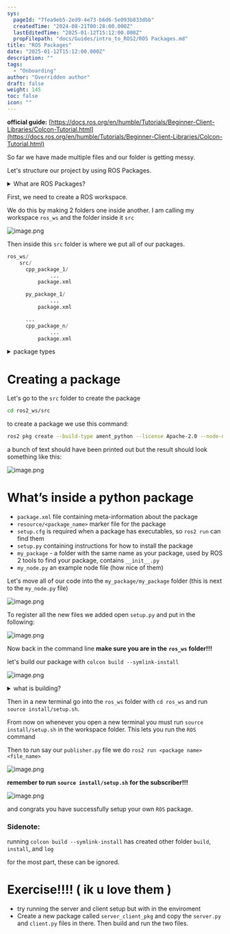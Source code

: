 ```yaml
---
sys:
  pageId: "7fea9eb5-2ed9-4e73-b6d6-5e093b833dbb"
  createdTime: "2024-08-21T00:28:00.000Z"
  lastEditedTime: "2025-01-12T15:12:00.000Z"
  propFilepath: "docs/Guides/intro_to_ROS2/ROS Packages.md"
title: "ROS Packages"
date: "2025-01-12T15:12:00.000Z"
description: ""
tags:
  - "Onboarding"
author: "Overridden author"
draft: false
weight: 145
toc: false
icon: ""
---
```


**official guide:** [https://docs.ros.org/en/humble/Tutorials/Beginner-Client-Libraries/Colcon-Tutorial.html](https://docs.ros.org/en/humble/Tutorials/Beginner-Client-Libraries/Colcon-Tutorial.html)

So far we have made multiple files and our folder is getting messy.

Let's structure our project by using ROS Packages.

<details>

<summary>What are ROS Packages?</summary>

ROS Packages are, as the name implies, packages of code that are highly sharable between ROS developers.

They consist of a folder, `package.xml` file, and source code

```python
      cpp_package_1/
		      ... imagine much code files here ..
          package.xml
```

</details>

First, we need to create a ROS workspace.

We do this by making 2 folders one inside another. I am calling my workspace `ros_ws` and the folder inside it `src`

![image.png](https://prod-files-secure.s3.us-west-2.amazonaws.com/d518164a-d88e-44d1-a4ee-3adb3bd8bce0/70706947-fd18-4537-a67b-e12946812d31/image.png?X-Amz-Algorithm=AWS4-HMAC-SHA256&X-Amz-Content-Sha256=UNSIGNED-PAYLOAD&X-Amz-Credential=ASIAZI2LB466TGWIQYKX%2F20250327%2Fus-west-2%2Fs3%2Faws4_request&X-Amz-Date=20250327T081127Z&X-Amz-Expires=3600&X-Amz-Security-Token=IQoJb3JpZ2luX2VjENj%2F%2F%2F%2F%2F%2F%2F%2F%2F%2FwEaCXVzLXdlc3QtMiJGMEQCICwPw0HPjknEvMEviY9usfb0rvhDcPXZS3Z8KtVOzcCZAiBo63YoMJMBGrjPgVWnwKlUoACmyBAOL0CqiOVQPCcYLyr%2FAwhBEAAaDDYzNzQyMzE4MzgwNSIMGFj%2BX%2B2DIw9miindKtwDZ8fOyvPEnrSq2nB9Vavj9Gm%2FEijVSCI5pW%2Fn2FNal6VpFnTVbvHBuKc1makTmsDbDWljEnn2lQltKpQyXpP276k8dfp8cXUeHP3e45RzvW95a7RQ2OS9hTnwamYcYm6xyDgKR0nZ35sLDNFivjp149yTiSfnt8iuwwne%2BhTNCEuMuL3Dy%2BjVrXLFbbdrvOonoS8C4LuKwUiqKyHPn6NP9esuqQV4euYGP16Nte6ZVEiesR8dE3MsWhdvFr5h5DuRpibseeiM6bJBLZA%2BusnuoVX5%2FMyUuAMfFefSmEEX%2Ft0Kg3MtatNAlS5bI3ZVDH2IK1B9k0yeUNIQNqnFsY%2B5UXRHA64fNGxxeutmIdzAlkWRb09ltv8qUjmOglemTJmPG7VZ8Vx1JnY9aitnM8pci7b%2B8xcJgcrp%2FluiXbSTSHdsGd0lqcNNjoQ5CeCFfTUWSxHm2awXMKvdXXJRyaPJgeRXWR0Lf3G38q%2BHGiU35FzkeiPIUInBQVDqFCV6ogZEu5UvrygOj2xiUziDOZS7My6K0oXVc3HHQnU5jfcCo4%2BIoRWVZA4aS8MKzxZglFu7XOInI1Omx40Hkj3KXhV4wpxGY%2FDcAxM9unT9G7jVUA6nQMjKDEttdiG7AxUwgoaUvwY6pgEV13S%2BVMr1S1paC4eChEXFjKRaKBY6HWs4O8U%2FOfM1uVarvxNtKSPjEpgW9Gvwmv6BP3ag8lyICjPC3cObmmbuec7apZNKufekEvl4MrDwbZ%2FgmaIHQaIEeS0fmT%2FbutqbZPIF82tSCF7AmF%2FIamb2eia%2B1wPLf40ExKsphJ8QhUXrF4ik9W3iiCG6zUR3hzmAF0Qiv5Tg3xiMG9ZFNtnokfGx4B0s&X-Amz-Signature=6b72efe97caaf5774780025b57ff19323ebe3a1b904c04bff37577b7f27e3c24&X-Amz-SignedHeaders=host&x-id=GetObject)

Then inside this `src` folder is where we put all of our packages.

```python
ros_ws/
    src/
      cpp_package_1/
		      ...
          package.xml

      py_package_1/
		      ...
          package.xml

      ...
      cpp_package_n/
		      ...
          package.xml

```

<details>

<summary>package types</summary>

packages can be either `C++` or python.

the intern file structure is different for each but for this guide we will stick to creating python packages

</details>

# Creating a package

Let's go to the `src` folder to create the package

```bash
cd ros2_ws/src
```

to create a package we use this command:

```bash
ros2 pkg create --build-type ament_python --license Apache-2.0 --node-name my_node my_package
```

a bunch of text should have been printed out but the result should look something like this:

![image.png](https://prod-files-secure.s3.us-west-2.amazonaws.com/d518164a-d88e-44d1-a4ee-3adb3bd8bce0/e6cf1e3f-8512-4a3e-b131-079f800bf3e8/image.png?X-Amz-Algorithm=AWS4-HMAC-SHA256&X-Amz-Content-Sha256=UNSIGNED-PAYLOAD&X-Amz-Credential=ASIAZI2LB466TGWIQYKX%2F20250327%2Fus-west-2%2Fs3%2Faws4_request&X-Amz-Date=20250327T081127Z&X-Amz-Expires=3600&X-Amz-Security-Token=IQoJb3JpZ2luX2VjENj%2F%2F%2F%2F%2F%2F%2F%2F%2F%2FwEaCXVzLXdlc3QtMiJGMEQCICwPw0HPjknEvMEviY9usfb0rvhDcPXZS3Z8KtVOzcCZAiBo63YoMJMBGrjPgVWnwKlUoACmyBAOL0CqiOVQPCcYLyr%2FAwhBEAAaDDYzNzQyMzE4MzgwNSIMGFj%2BX%2B2DIw9miindKtwDZ8fOyvPEnrSq2nB9Vavj9Gm%2FEijVSCI5pW%2Fn2FNal6VpFnTVbvHBuKc1makTmsDbDWljEnn2lQltKpQyXpP276k8dfp8cXUeHP3e45RzvW95a7RQ2OS9hTnwamYcYm6xyDgKR0nZ35sLDNFivjp149yTiSfnt8iuwwne%2BhTNCEuMuL3Dy%2BjVrXLFbbdrvOonoS8C4LuKwUiqKyHPn6NP9esuqQV4euYGP16Nte6ZVEiesR8dE3MsWhdvFr5h5DuRpibseeiM6bJBLZA%2BusnuoVX5%2FMyUuAMfFefSmEEX%2Ft0Kg3MtatNAlS5bI3ZVDH2IK1B9k0yeUNIQNqnFsY%2B5UXRHA64fNGxxeutmIdzAlkWRb09ltv8qUjmOglemTJmPG7VZ8Vx1JnY9aitnM8pci7b%2B8xcJgcrp%2FluiXbSTSHdsGd0lqcNNjoQ5CeCFfTUWSxHm2awXMKvdXXJRyaPJgeRXWR0Lf3G38q%2BHGiU35FzkeiPIUInBQVDqFCV6ogZEu5UvrygOj2xiUziDOZS7My6K0oXVc3HHQnU5jfcCo4%2BIoRWVZA4aS8MKzxZglFu7XOInI1Omx40Hkj3KXhV4wpxGY%2FDcAxM9unT9G7jVUA6nQMjKDEttdiG7AxUwgoaUvwY6pgEV13S%2BVMr1S1paC4eChEXFjKRaKBY6HWs4O8U%2FOfM1uVarvxNtKSPjEpgW9Gvwmv6BP3ag8lyICjPC3cObmmbuec7apZNKufekEvl4MrDwbZ%2FgmaIHQaIEeS0fmT%2FbutqbZPIF82tSCF7AmF%2FIamb2eia%2B1wPLf40ExKsphJ8QhUXrF4ik9W3iiCG6zUR3hzmAF0Qiv5Tg3xiMG9ZFNtnokfGx4B0s&X-Amz-Signature=b87b6db4cc4f5da514cf981d7fdc393ab02a462ecd2a75a145dd8b8344764cc2&X-Amz-SignedHeaders=host&x-id=GetObject)

# What’s inside a python package

- `package.xml` file containing meta-information about the package
- `resource/<package_name>` marker file for the package
- `setup.cfg` is required when a package has executables, so `ros2 run` can find them
- `setup.py` containing instructions for how to install the package
- `my_package` - a folder with the same name as your package, used by ROS 2 tools to find your package, contains `__init__.py`
- `my_node.py` an example node file (how nice of them)

Let's move all of our code into the `my_package/my_package` folder (this is next to the `my_node.py` file)

![image.png](https://prod-files-secure.s3.us-west-2.amazonaws.com/d518164a-d88e-44d1-a4ee-3adb3bd8bce0/9ce58f11-0da9-4d3e-b86d-506a9685d378/image.png?X-Amz-Algorithm=AWS4-HMAC-SHA256&X-Amz-Content-Sha256=UNSIGNED-PAYLOAD&X-Amz-Credential=ASIAZI2LB466TGWIQYKX%2F20250327%2Fus-west-2%2Fs3%2Faws4_request&X-Amz-Date=20250327T081127Z&X-Amz-Expires=3600&X-Amz-Security-Token=IQoJb3JpZ2luX2VjENj%2F%2F%2F%2F%2F%2F%2F%2F%2F%2FwEaCXVzLXdlc3QtMiJGMEQCICwPw0HPjknEvMEviY9usfb0rvhDcPXZS3Z8KtVOzcCZAiBo63YoMJMBGrjPgVWnwKlUoACmyBAOL0CqiOVQPCcYLyr%2FAwhBEAAaDDYzNzQyMzE4MzgwNSIMGFj%2BX%2B2DIw9miindKtwDZ8fOyvPEnrSq2nB9Vavj9Gm%2FEijVSCI5pW%2Fn2FNal6VpFnTVbvHBuKc1makTmsDbDWljEnn2lQltKpQyXpP276k8dfp8cXUeHP3e45RzvW95a7RQ2OS9hTnwamYcYm6xyDgKR0nZ35sLDNFivjp149yTiSfnt8iuwwne%2BhTNCEuMuL3Dy%2BjVrXLFbbdrvOonoS8C4LuKwUiqKyHPn6NP9esuqQV4euYGP16Nte6ZVEiesR8dE3MsWhdvFr5h5DuRpibseeiM6bJBLZA%2BusnuoVX5%2FMyUuAMfFefSmEEX%2Ft0Kg3MtatNAlS5bI3ZVDH2IK1B9k0yeUNIQNqnFsY%2B5UXRHA64fNGxxeutmIdzAlkWRb09ltv8qUjmOglemTJmPG7VZ8Vx1JnY9aitnM8pci7b%2B8xcJgcrp%2FluiXbSTSHdsGd0lqcNNjoQ5CeCFfTUWSxHm2awXMKvdXXJRyaPJgeRXWR0Lf3G38q%2BHGiU35FzkeiPIUInBQVDqFCV6ogZEu5UvrygOj2xiUziDOZS7My6K0oXVc3HHQnU5jfcCo4%2BIoRWVZA4aS8MKzxZglFu7XOInI1Omx40Hkj3KXhV4wpxGY%2FDcAxM9unT9G7jVUA6nQMjKDEttdiG7AxUwgoaUvwY6pgEV13S%2BVMr1S1paC4eChEXFjKRaKBY6HWs4O8U%2FOfM1uVarvxNtKSPjEpgW9Gvwmv6BP3ag8lyICjPC3cObmmbuec7apZNKufekEvl4MrDwbZ%2FgmaIHQaIEeS0fmT%2FbutqbZPIF82tSCF7AmF%2FIamb2eia%2B1wPLf40ExKsphJ8QhUXrF4ik9W3iiCG6zUR3hzmAF0Qiv5Tg3xiMG9ZFNtnokfGx4B0s&X-Amz-Signature=26dd0716ad11810decf8bcf56055a430fad5b7bf9ce79edcf04d93dfe2bf270e&X-Amz-SignedHeaders=host&x-id=GetObject)

To register all the new files we added open `setup.py` and put in the following:

![image.png](https://prod-files-secure.s3.us-west-2.amazonaws.com/d518164a-d88e-44d1-a4ee-3adb3bd8bce0/1cd7c262-4cae-4496-9d75-c178537d24a2/image.png?X-Amz-Algorithm=AWS4-HMAC-SHA256&X-Amz-Content-Sha256=UNSIGNED-PAYLOAD&X-Amz-Credential=ASIAZI2LB466TGWIQYKX%2F20250327%2Fus-west-2%2Fs3%2Faws4_request&X-Amz-Date=20250327T081127Z&X-Amz-Expires=3600&X-Amz-Security-Token=IQoJb3JpZ2luX2VjENj%2F%2F%2F%2F%2F%2F%2F%2F%2F%2FwEaCXVzLXdlc3QtMiJGMEQCICwPw0HPjknEvMEviY9usfb0rvhDcPXZS3Z8KtVOzcCZAiBo63YoMJMBGrjPgVWnwKlUoACmyBAOL0CqiOVQPCcYLyr%2FAwhBEAAaDDYzNzQyMzE4MzgwNSIMGFj%2BX%2B2DIw9miindKtwDZ8fOyvPEnrSq2nB9Vavj9Gm%2FEijVSCI5pW%2Fn2FNal6VpFnTVbvHBuKc1makTmsDbDWljEnn2lQltKpQyXpP276k8dfp8cXUeHP3e45RzvW95a7RQ2OS9hTnwamYcYm6xyDgKR0nZ35sLDNFivjp149yTiSfnt8iuwwne%2BhTNCEuMuL3Dy%2BjVrXLFbbdrvOonoS8C4LuKwUiqKyHPn6NP9esuqQV4euYGP16Nte6ZVEiesR8dE3MsWhdvFr5h5DuRpibseeiM6bJBLZA%2BusnuoVX5%2FMyUuAMfFefSmEEX%2Ft0Kg3MtatNAlS5bI3ZVDH2IK1B9k0yeUNIQNqnFsY%2B5UXRHA64fNGxxeutmIdzAlkWRb09ltv8qUjmOglemTJmPG7VZ8Vx1JnY9aitnM8pci7b%2B8xcJgcrp%2FluiXbSTSHdsGd0lqcNNjoQ5CeCFfTUWSxHm2awXMKvdXXJRyaPJgeRXWR0Lf3G38q%2BHGiU35FzkeiPIUInBQVDqFCV6ogZEu5UvrygOj2xiUziDOZS7My6K0oXVc3HHQnU5jfcCo4%2BIoRWVZA4aS8MKzxZglFu7XOInI1Omx40Hkj3KXhV4wpxGY%2FDcAxM9unT9G7jVUA6nQMjKDEttdiG7AxUwgoaUvwY6pgEV13S%2BVMr1S1paC4eChEXFjKRaKBY6HWs4O8U%2FOfM1uVarvxNtKSPjEpgW9Gvwmv6BP3ag8lyICjPC3cObmmbuec7apZNKufekEvl4MrDwbZ%2FgmaIHQaIEeS0fmT%2FbutqbZPIF82tSCF7AmF%2FIamb2eia%2B1wPLf40ExKsphJ8QhUXrF4ik9W3iiCG6zUR3hzmAF0Qiv5Tg3xiMG9ZFNtnokfGx4B0s&X-Amz-Signature=2446799bf3163abf904f3933ec738a43e91029301f81219148ba1835015ab554&X-Amz-SignedHeaders=host&x-id=GetObject)

Now back in the command line **make sure you are in the** **`ros_ws`** **folder!!!**

let's build our package with `colcon build --symlink-install`

![image.png](https://prod-files-secure.s3.us-west-2.amazonaws.com/d518164a-d88e-44d1-a4ee-3adb3bd8bce0/2f2a0d27-b173-48fd-b189-5f5c0ce65619/image.png?X-Amz-Algorithm=AWS4-HMAC-SHA256&X-Amz-Content-Sha256=UNSIGNED-PAYLOAD&X-Amz-Credential=ASIAZI2LB466TGWIQYKX%2F20250327%2Fus-west-2%2Fs3%2Faws4_request&X-Amz-Date=20250327T081127Z&X-Amz-Expires=3600&X-Amz-Security-Token=IQoJb3JpZ2luX2VjENj%2F%2F%2F%2F%2F%2F%2F%2F%2F%2FwEaCXVzLXdlc3QtMiJGMEQCICwPw0HPjknEvMEviY9usfb0rvhDcPXZS3Z8KtVOzcCZAiBo63YoMJMBGrjPgVWnwKlUoACmyBAOL0CqiOVQPCcYLyr%2FAwhBEAAaDDYzNzQyMzE4MzgwNSIMGFj%2BX%2B2DIw9miindKtwDZ8fOyvPEnrSq2nB9Vavj9Gm%2FEijVSCI5pW%2Fn2FNal6VpFnTVbvHBuKc1makTmsDbDWljEnn2lQltKpQyXpP276k8dfp8cXUeHP3e45RzvW95a7RQ2OS9hTnwamYcYm6xyDgKR0nZ35sLDNFivjp149yTiSfnt8iuwwne%2BhTNCEuMuL3Dy%2BjVrXLFbbdrvOonoS8C4LuKwUiqKyHPn6NP9esuqQV4euYGP16Nte6ZVEiesR8dE3MsWhdvFr5h5DuRpibseeiM6bJBLZA%2BusnuoVX5%2FMyUuAMfFefSmEEX%2Ft0Kg3MtatNAlS5bI3ZVDH2IK1B9k0yeUNIQNqnFsY%2B5UXRHA64fNGxxeutmIdzAlkWRb09ltv8qUjmOglemTJmPG7VZ8Vx1JnY9aitnM8pci7b%2B8xcJgcrp%2FluiXbSTSHdsGd0lqcNNjoQ5CeCFfTUWSxHm2awXMKvdXXJRyaPJgeRXWR0Lf3G38q%2BHGiU35FzkeiPIUInBQVDqFCV6ogZEu5UvrygOj2xiUziDOZS7My6K0oXVc3HHQnU5jfcCo4%2BIoRWVZA4aS8MKzxZglFu7XOInI1Omx40Hkj3KXhV4wpxGY%2FDcAxM9unT9G7jVUA6nQMjKDEttdiG7AxUwgoaUvwY6pgEV13S%2BVMr1S1paC4eChEXFjKRaKBY6HWs4O8U%2FOfM1uVarvxNtKSPjEpgW9Gvwmv6BP3ag8lyICjPC3cObmmbuec7apZNKufekEvl4MrDwbZ%2FgmaIHQaIEeS0fmT%2FbutqbZPIF82tSCF7AmF%2FIamb2eia%2B1wPLf40ExKsphJ8QhUXrF4ik9W3iiCG6zUR3hzmAF0Qiv5Tg3xiMG9ZFNtnokfGx4B0s&X-Amz-Signature=f2cedca4f6704375b26fbe0f72cbcb9177f58d38306e7e8272de145e0b8c04f2&X-Amz-SignedHeaders=host&x-id=GetObject)

<details>

<summary>what is building?</summary>

if you are a CS major at Rose-Hulman you will learn the answer to this in CSSE132

but TLDR; is it combines all the code files into one program that can be run easily 

</details>

Then in a new terminal go into the `ros_ws` folder with `cd ros_ws` and run `source install/setup.sh`. 

From now on whenever you open a new terminal you must run `source install/setup.sh` in the workspace folder. This lets you run the `ROS` command

Then to run say our `publisher.py` file we do `ros2 run <package name> <file_name>`

![image.png](https://prod-files-secure.s3.us-west-2.amazonaws.com/d518164a-d88e-44d1-a4ee-3adb3bd8bce0/4f4b1219-3a44-4632-aa0a-ce3471699f59/image.png?X-Amz-Algorithm=AWS4-HMAC-SHA256&X-Amz-Content-Sha256=UNSIGNED-PAYLOAD&X-Amz-Credential=ASIAZI2LB466TGWIQYKX%2F20250327%2Fus-west-2%2Fs3%2Faws4_request&X-Amz-Date=20250327T081127Z&X-Amz-Expires=3600&X-Amz-Security-Token=IQoJb3JpZ2luX2VjENj%2F%2F%2F%2F%2F%2F%2F%2F%2F%2FwEaCXVzLXdlc3QtMiJGMEQCICwPw0HPjknEvMEviY9usfb0rvhDcPXZS3Z8KtVOzcCZAiBo63YoMJMBGrjPgVWnwKlUoACmyBAOL0CqiOVQPCcYLyr%2FAwhBEAAaDDYzNzQyMzE4MzgwNSIMGFj%2BX%2B2DIw9miindKtwDZ8fOyvPEnrSq2nB9Vavj9Gm%2FEijVSCI5pW%2Fn2FNal6VpFnTVbvHBuKc1makTmsDbDWljEnn2lQltKpQyXpP276k8dfp8cXUeHP3e45RzvW95a7RQ2OS9hTnwamYcYm6xyDgKR0nZ35sLDNFivjp149yTiSfnt8iuwwne%2BhTNCEuMuL3Dy%2BjVrXLFbbdrvOonoS8C4LuKwUiqKyHPn6NP9esuqQV4euYGP16Nte6ZVEiesR8dE3MsWhdvFr5h5DuRpibseeiM6bJBLZA%2BusnuoVX5%2FMyUuAMfFefSmEEX%2Ft0Kg3MtatNAlS5bI3ZVDH2IK1B9k0yeUNIQNqnFsY%2B5UXRHA64fNGxxeutmIdzAlkWRb09ltv8qUjmOglemTJmPG7VZ8Vx1JnY9aitnM8pci7b%2B8xcJgcrp%2FluiXbSTSHdsGd0lqcNNjoQ5CeCFfTUWSxHm2awXMKvdXXJRyaPJgeRXWR0Lf3G38q%2BHGiU35FzkeiPIUInBQVDqFCV6ogZEu5UvrygOj2xiUziDOZS7My6K0oXVc3HHQnU5jfcCo4%2BIoRWVZA4aS8MKzxZglFu7XOInI1Omx40Hkj3KXhV4wpxGY%2FDcAxM9unT9G7jVUA6nQMjKDEttdiG7AxUwgoaUvwY6pgEV13S%2BVMr1S1paC4eChEXFjKRaKBY6HWs4O8U%2FOfM1uVarvxNtKSPjEpgW9Gvwmv6BP3ag8lyICjPC3cObmmbuec7apZNKufekEvl4MrDwbZ%2FgmaIHQaIEeS0fmT%2FbutqbZPIF82tSCF7AmF%2FIamb2eia%2B1wPLf40ExKsphJ8QhUXrF4ik9W3iiCG6zUR3hzmAF0Qiv5Tg3xiMG9ZFNtnokfGx4B0s&X-Amz-Signature=873bd57b5da154fbdc5c4be16cc811edda493153b108ea3a9ec6829e3265dfe8&X-Amz-SignedHeaders=host&x-id=GetObject)

**remember to run** **`source install/setup.sh`** **for the subscriber!!!**

![image.png](https://prod-files-secure.s3.us-west-2.amazonaws.com/d518164a-d88e-44d1-a4ee-3adb3bd8bce0/02121119-dad4-49ec-8356-c956108b4243/image.png?X-Amz-Algorithm=AWS4-HMAC-SHA256&X-Amz-Content-Sha256=UNSIGNED-PAYLOAD&X-Amz-Credential=ASIAZI2LB466TGWIQYKX%2F20250327%2Fus-west-2%2Fs3%2Faws4_request&X-Amz-Date=20250327T081127Z&X-Amz-Expires=3600&X-Amz-Security-Token=IQoJb3JpZ2luX2VjENj%2F%2F%2F%2F%2F%2F%2F%2F%2F%2FwEaCXVzLXdlc3QtMiJGMEQCICwPw0HPjknEvMEviY9usfb0rvhDcPXZS3Z8KtVOzcCZAiBo63YoMJMBGrjPgVWnwKlUoACmyBAOL0CqiOVQPCcYLyr%2FAwhBEAAaDDYzNzQyMzE4MzgwNSIMGFj%2BX%2B2DIw9miindKtwDZ8fOyvPEnrSq2nB9Vavj9Gm%2FEijVSCI5pW%2Fn2FNal6VpFnTVbvHBuKc1makTmsDbDWljEnn2lQltKpQyXpP276k8dfp8cXUeHP3e45RzvW95a7RQ2OS9hTnwamYcYm6xyDgKR0nZ35sLDNFivjp149yTiSfnt8iuwwne%2BhTNCEuMuL3Dy%2BjVrXLFbbdrvOonoS8C4LuKwUiqKyHPn6NP9esuqQV4euYGP16Nte6ZVEiesR8dE3MsWhdvFr5h5DuRpibseeiM6bJBLZA%2BusnuoVX5%2FMyUuAMfFefSmEEX%2Ft0Kg3MtatNAlS5bI3ZVDH2IK1B9k0yeUNIQNqnFsY%2B5UXRHA64fNGxxeutmIdzAlkWRb09ltv8qUjmOglemTJmPG7VZ8Vx1JnY9aitnM8pci7b%2B8xcJgcrp%2FluiXbSTSHdsGd0lqcNNjoQ5CeCFfTUWSxHm2awXMKvdXXJRyaPJgeRXWR0Lf3G38q%2BHGiU35FzkeiPIUInBQVDqFCV6ogZEu5UvrygOj2xiUziDOZS7My6K0oXVc3HHQnU5jfcCo4%2BIoRWVZA4aS8MKzxZglFu7XOInI1Omx40Hkj3KXhV4wpxGY%2FDcAxM9unT9G7jVUA6nQMjKDEttdiG7AxUwgoaUvwY6pgEV13S%2BVMr1S1paC4eChEXFjKRaKBY6HWs4O8U%2FOfM1uVarvxNtKSPjEpgW9Gvwmv6BP3ag8lyICjPC3cObmmbuec7apZNKufekEvl4MrDwbZ%2FgmaIHQaIEeS0fmT%2FbutqbZPIF82tSCF7AmF%2FIamb2eia%2B1wPLf40ExKsphJ8QhUXrF4ik9W3iiCG6zUR3hzmAF0Qiv5Tg3xiMG9ZFNtnokfGx4B0s&X-Amz-Signature=be9daeca10779e3698742dc53aa6458499a27a348582eff767bfdc9a606aeb78&X-Amz-SignedHeaders=host&x-id=GetObject)

and congrats you have successfully setup your own `ROS` package.

### Sidenote:

running `colcon build --symlink-install` has created other folder `build`, `install`, and `log`

for the most part, these can be ignored.

# Exercise!!!! ( ik u love them )

- try running the server and client setup but with in the enviroment
- Create a new package called `server_client_pkg` and copy the `server.py` and `client.py` files in there. Then build and run the two files.
